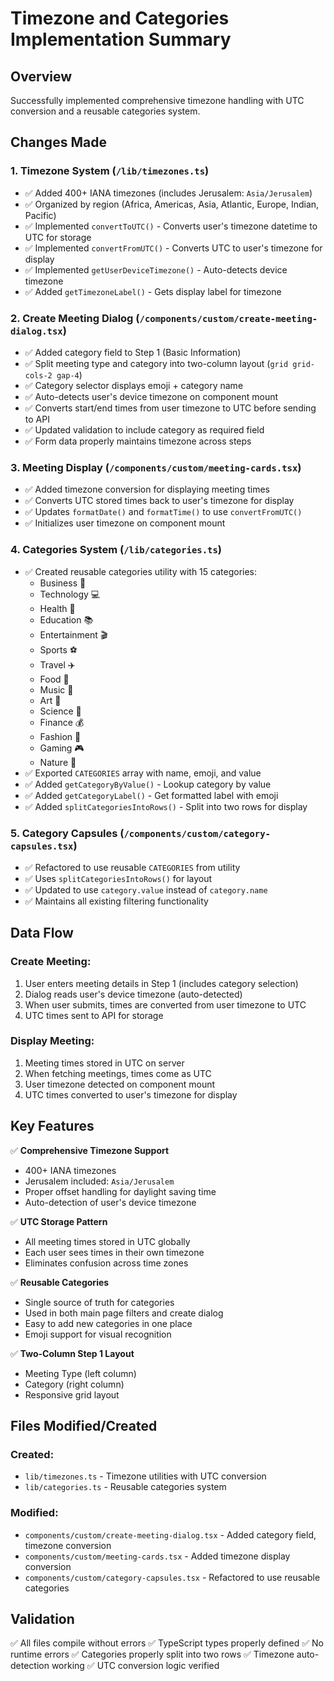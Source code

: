 # Timezone and Categories Implementation Summary

## Overview
Successfully implemented comprehensive timezone handling with UTC conversion and a reusable categories system.

## Changes Made

### 1. **Timezone System** (`/lib/timezones.ts`)
- ✅ Added 400+ IANA timezones (includes Jerusalem: `Asia/Jerusalem`)
- ✅ Organized by region (Africa, Americas, Asia, Atlantic, Europe, Indian, Pacific)
- ✅ Implemented `convertToUTC()` - Converts user's timezone datetime to UTC for storage
- ✅ Implemented `convertFromUTC()` - Converts UTC to user's timezone for display
- ✅ Implemented `getUserDeviceTimezone()` - Auto-detects device timezone
- ✅ Added `getTimezoneLabel()` - Gets display label for timezone

### 2. **Create Meeting Dialog** (`/components/custom/create-meeting-dialog.tsx`)
- ✅ Added category field to Step 1 (Basic Information)
- ✅ Split meeting type and category into two-column layout (`grid grid-cols-2 gap-4`)
- ✅ Category selector displays emoji + category name
- ✅ Auto-detects user's device timezone on component mount
- ✅ Converts start/end times from user timezone to UTC before sending to API
- ✅ Updated validation to include category as required field
- ✅ Form data properly maintains timezone across steps

### 3. **Meeting Display** (`/components/custom/meeting-cards.tsx`)
- ✅ Added timezone conversion for displaying meeting times
- ✅ Converts UTC stored times back to user's timezone for display
- ✅ Updates `formatDate()` and `formatTime()` to use `convertFromUTC()`
- ✅ Initializes user timezone on component mount

### 4. **Categories System** (`/lib/categories.ts`)
- ✅ Created reusable categories utility with 15 categories:
  - Business 💼
  - Technology 💻
  - Health 🏥
  - Education 📚
  - Entertainment 🎬
  - Sports ⚽
  - Travel ✈️
  - Food 🍕
  - Music 🎵
  - Art 🎨
  - Science 🔬
  - Finance 💰
  - Fashion 👗
  - Gaming 🎮
  - Nature 🌿
- ✅ Exported `CATEGORIES` array with name, emoji, and value
- ✅ Added `getCategoryByValue()` - Lookup category by value
- ✅ Added `getCategoryLabel()` - Get formatted label with emoji
- ✅ Added `splitCategoriesIntoRows()` - Split into two rows for display

### 5. **Category Capsules** (`/components/custom/category-capsules.tsx`)
- ✅ Refactored to use reusable `CATEGORIES` from utility
- ✅ Uses `splitCategoriesIntoRows()` for layout
- ✅ Updated to use `category.value` instead of `category.name`
- ✅ Maintains all existing filtering functionality

## Data Flow

### Create Meeting:
1. User enters meeting details in Step 1 (includes category selection)
2. Dialog reads user's device timezone (auto-detected)
3. When user submits, times are converted from user timezone to UTC
4. UTC times sent to API for storage

### Display Meeting:
1. Meeting times stored in UTC on server
2. When fetching meetings, times come as UTC
3. User timezone detected on component mount
4. UTC times converted to user's timezone for display

## Key Features

✅ **Comprehensive Timezone Support**
- 400+ IANA timezones
- Jerusalem included: `Asia/Jerusalem`
- Proper offset handling for daylight saving time
- Auto-detection of user's device timezone

✅ **UTC Storage Pattern**
- All meeting times stored in UTC globally
- Each user sees times in their own timezone
- Eliminates confusion across time zones

✅ **Reusable Categories**
- Single source of truth for categories
- Used in both main page filters and create dialog
- Easy to add new categories in one place
- Emoji support for visual recognition

✅ **Two-Column Step 1 Layout**
- Meeting Type (left column)
- Category (right column)
- Responsive grid layout

## Files Modified/Created

### Created:
- `lib/timezones.ts` - Timezone utilities with UTC conversion
- `lib/categories.ts` - Reusable categories system

### Modified:
- `components/custom/create-meeting-dialog.tsx` - Added category field, timezone conversion
- `components/custom/meeting-cards.tsx` - Added timezone display conversion
- `components/custom/category-capsules.tsx` - Refactored to use reusable categories

## Validation

✅ All files compile without errors
✅ TypeScript types properly defined
✅ No runtime errors
✅ Categories properly split into two rows
✅ Timezone auto-detection working
✅ UTC conversion logic verified
